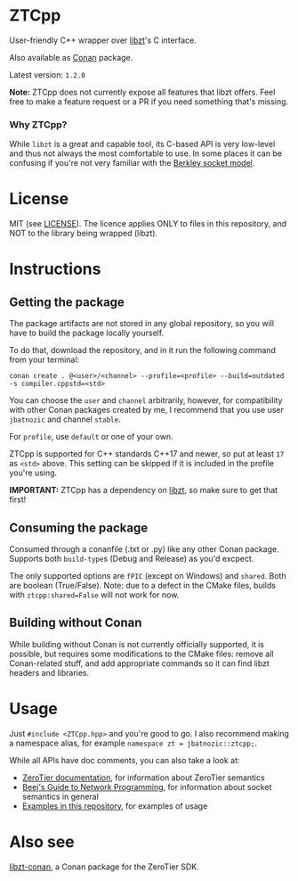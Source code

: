# ZTCpp
User-friendly C++ wrapper over [libzt](https://github.com/zerotier/libzt)'s C interface.

Also available as [Conan](https://conan.io/) package.

Latest version: `1.2.0`

**Note:** ZTCpp does not currently expose all features that libzt offers. Feel free to make a feature request
or a PR if you need something that's missing.

### Why ZTCpp?
While `libzt` is a great and capable tool, its C-based API is very low-level and thus not always the most comfortable to use.
In some places it can be confusing if you're not very familiar with the [Berkley socket model](https://en.wikipedia.org/wiki/Berkeley_sockets).

# License
MIT (see [LICENSE](https://github.com/jbatnozic/ztcpp/blob/master/LICENSE)).
The licence applies ONLY to files in this repository, and NOT to the library being wrapped (libzt).

# Instructions

## Getting the package
The package artifacts are not stored in any global repository, so you will have to build the package locally yourself.

To do that, download the repository, and in it run the following command from your terminal:

```
conan create . @<user>/<channel> --profile=<profile> --build=outdated -s compiler.cppstd=<std>
```

You can choose the `user` and `channel` arbitrarily, however, for compatibility with other Conan packages created by 
me, I recommend that you use user `jbatnozic` and channel `stable`.

For `profile`, use `default` or one of your own.

ZTCpp is supported for C++ standards C++17 and newer, so put at least `17` as `<std>` above. This setting can be skipped
if it is included in the profile you're using.

**IMPORTANT:** ZTCpp has a dependency on [libzt](https://github.com/jbatnozic/libzt-conan), so make sure to get that first!

## Consuming the package
Consumed through a conanfile (.txt or .py) like any other Conan package. Supports both `build-type`s (Debug and Release) as you'd excpect.

The only supported options are `fPIC` (except on Windows) and `shared`. Both are boolean (True/False). Note: due to a defect in the CMake files, builds with `ztcpp:shared=False` will not work for now.

## Building without Conan
While building without Conan is not currently officially supported, it is possible, but requires some modifications to the CMake files:
remove all Conan-related stuff, and add appropriate commands so it can find libzt headers and libraries.

# Usage
Just `#include <ZTCpp.hpp>` and you're good to go. I also recommend making a namespace alias, for example `namespace zt = jbatnozic::ztcpp;`.

While all APIs have doc comments, you can also take a look at:
- [ZeroTier documentation](https://github.com/zerotier/libzt/blob/master/include/README.md), for information about ZeroTier semantics
- [Beej's Guide to Network Programming](https://beej.us/guide/bgnet/html/), for information about socket semantics in general
- [Examples in this repository](https://github.com/jbatnozic/ztcpp/tree/master/Examples/Source), for examples of usage

# Also see
[libzt-conan](https://github.com/jbatnozic/libzt-conan), a Conan package for the ZeroTier SDK.